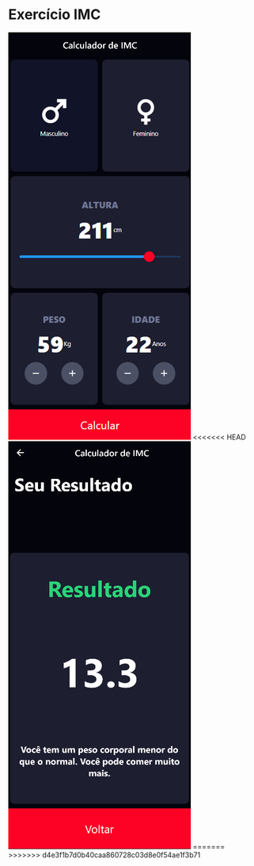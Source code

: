 # Exercício IMC
<img src="images/print-01.png">
<<<<<<< HEAD
<img src="images/print-02.png">
=======
<!--<img src="images/print-02.png" width=250 height=480>-->
>>>>>>> d4e3f1b7d0b40caa860728c03d8e0f54ae1f3b71
